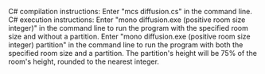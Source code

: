 C# compilation instructions: Enter "mcs diffusion.cs" in the command line.
C# execution instructions: Enter "mono diffusion.exe (positive room size
integer)" in the command line to run the program with the specified room size
and without a partition. Enter "mono diffusion.exe (positive room size integer)
partition" in the command line to run the program with both the specified room
size and a partition. The partition's height will be 75% of the room's height,
rounded to the nearest integer.
